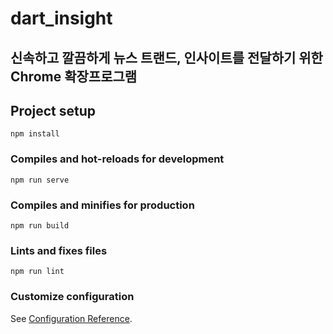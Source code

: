 # dart_insight

## 신속하고 깔끔하게 뉴스 트랜드, 인사이트를 전달하기 위한 Chrome 확장프로그램

## Project setup
```
npm install
```

### Compiles and hot-reloads for development
```
npm run serve
```

### Compiles and minifies for production
```
npm run build
```

### Lints and fixes files
```
npm run lint
```

### Customize configuration
See [Configuration Reference](https://cli.vuejs.org/config/).
